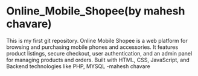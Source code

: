 # Online_Mobile_Shopee(by mahesh chavare)
This is my first git repository. Online Mobile Shopee is a web platform for browsing and purchasing mobile phones and accessories. It features product listings, secure checkout, user authentication, and an admin panel for managing products and orders. Built with HTML, CSS, JavaScript, and Backend technologies like PHP, MYSQL
-mahesh chavare